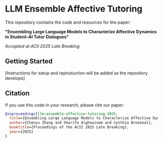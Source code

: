 # LLM Ensemble Affective Tutoring

This repository contains the code and resources for the paper:

**"Ensembling Large Language Models to Characterize Affective Dynamics in Student–AI Tutor Dialogues"**

_Accepted at ACII 2025 Late Breaking_

## Getting Started

[Instructions for setup and reproduction will be added as the repository develops]

## Citation

If you use this code in your research, please cite our paper:

```bibtex
@inproceedings{llm-ensemble-affective-tutoring-2025,
  title={Ensembling Large Language Models to Characterize Affective Dynamics in Student–AI Tutor Dialogues},
  author={Chenyu Zhang and Sharifa Alghowinem and Cynthia Breazeal},
  booktitle={Proceedings of the ACII 2025 Late Breaking},
  year={2025}
}
```
